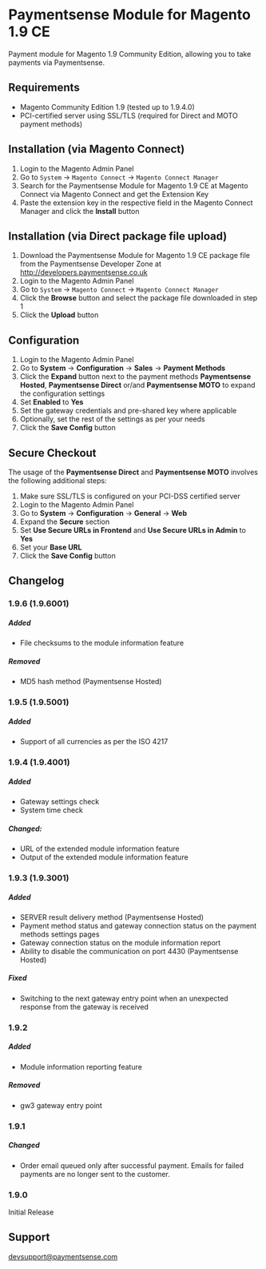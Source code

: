 Paymentsense Module for Magento 1.9 CE
====================================

Payment module for Magento 1.9 Community Edition, allowing you to take payments via Paymentsense.


Requirements
------------

* Magento Community Edition 1.9 (tested up to 1.9.4.0)
* PCI-certified server using SSL/TLS (required for Direct and MOTO payment methods)


Installation (via Magento Connect)
-------------------

1. Login to the Magento Admin Panel
2. Go to ```System``` -> ```Magento Connect``` -> ```Magento Connect Manager```
3. Search for the Paymentsense Module for Magento 1.9 CE at Magento Connect via Magento Connect and get the Extension Key
4. Paste the extension key in the respective field in the Magento Connect Manager and click the **Install** button


Installation (via Direct package file upload)
-------------------

1. Download the Paymentsense Module for Magento 1.9 CE package file from the Paymentsense Developer Zone at http://developers.paymentsense.co.uk
2. Login to the Magento Admin Panel
3. Go to ```System``` -> ```Magento Connect``` -> ```Magento Connect Manager```
4. Click the **Browse** button and select the package file downloaded in step 1
5. Click the **Upload** button


Configuration
-------------

1. Login to the Magento Admin Panel
2. Go to **System** -> **Configuration** -> **Sales** -> **Payment Methods**
3. Click the **Expand** button next to the payment methods **Paymentsense Hosted**,
  **Paymentsense Direct** or/and **Paymentsense MOTO** to expand the configuration settings
4. Set **Enabled** to **Yes**
5. Set the gateway credentials and pre-shared key where applicable
6. Optionally, set the rest of the settings as per your needs
7. Click the **Save Config** button


Secure Checkout
---------------

The usage of the **Paymentsense Direct** and **Paymentsense MOTO** involves the following additional steps:

1. Make sure SSL/TLS is configured on your PCI-DSS certified server
2. Login to the Magento Admin Panel
3. Go to **System** -> **Configuration** -> **General** -> **Web**
4. Expand the **Secure** section
5. Set **Use Secure URLs in Frontend** and **Use Secure URLs in Admin** to **Yes**
6. Set your **Base URL**
7. Click the **Save Config** button


Changelog
---------

### 1.9.6 (1.9.6001)
##### Added
- File checksums to the module information feature

##### Removed
- MD5 hash method (Paymentsense Hosted)


### 1.9.5 (1.9.5001)
##### Added
- Support of all currencies as per the ISO 4217


### 1.9.4 (1.9.4001)
##### Added
- Gateway settings check
- System time check

##### Changed:
- URL of the extended module information feature
- Output of the extended module information feature


### 1.9.3 (1.9.3001)
##### Added
- SERVER result delivery method (Paymentsense Hosted)
- Payment method status and gateway connection status on the payment methods settings pages
- Gateway connection status on the module information report
- Ability to disable the communication on port 4430 (Paymentsense Hosted)

##### Fixed
- Switching to the next gateway entry point when an unexpected response from the gateway is received


### 1.9.2
##### Added
- Module information reporting feature

##### Removed
- gw3 gateway entry point


### 1.9.1
##### Changed
- Order email queued only after successful payment. Emails for failed payments are no longer sent to the customer.


### 1.9.0
Initial Release


Support
-------

[devsupport@paymentsense.com](mailto:devsupport@paymentsense.com)
